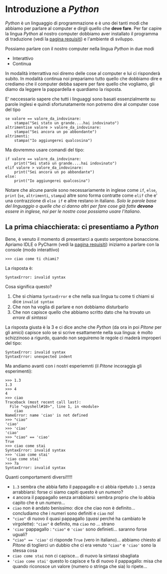 # Introduzione a *Python*

*Python* è un linguaggio di programmazione e è uno dei tanti modi che abbiamo per parlare al computer e dirgli quello 
che **deve fare**. Per far capire la lingua *Python* al nostro computer dobbiamo aver installato il programma di 
traduzione (vedi la [pagina requisiti](requisiti.md)) e l'ambiente di sviluppo.

Possiamo parlare con il nostro computer nella lingua *Python* in due modi

* Interattivo
* Continua

In modalità interrattiva noi diremo delle cose al computer e lui ci risponderà subito. In modalità continua noi 
prepariamo tutto quello che dobbiamo dire e crediamo che il computer debba sapere per fare quello che vogliamo, gli 
diamo da leggere la pappardella e quardiamo la risposta.

E' neccessario sapere che tutti i linguaggi sono basati essenzialmente su parole inglesi e quindi sfortunatamente 
non potremo dire al computer cose del tipo

    se valore == valore_da_indovinare:
        stampa("Sei stato un grande....hai indovinato")
    altrimentise valore > valore_da_indovinare:
        stampa("Sei ancora un po abbondante")
    altrimenti:
        stampa("Io aggiungerei qualcosina")
        
Ma dovremmo usare comandi del tipo:

    if valore == valore_da_indovinare:
        print("Sei stato un grande....hai indovinato")
    elif valore > valore_da_indovinare:
        print("Sei ancora un po abbondante")
    else:
        print("Io aggiungerei qualcosina")

Notare che alcune parole sono necessariamente in inglese come `if`, `else`, `print` (`se`, `altrimenti`, `stampa`) 
altre sono forma contratte come `elif` che e' una contrazzione di `else if` e altre restano in italiano. *Solo le parole
base del linguaggio o quelle che ci danno altri per fare cose già fatte **devono** essere in inglese, noi per le nostre
cose possiamo usare l'italiano*.


## La prima chiacchierata: ci presentiamo a *Python*
Bene, è venuto il momento di presentarci a questo serpentone bonaccione. Apriamo IDLE o PyCharm (vedi la 
[pagina requisiti](requisiti.md)) iniziamo a parlare con la console (modo interattivo) 

    >>> ciao come ti chiami?

La risposta è:

    SyntaxError: invalid syntax

Cosa significa questo?

1. Che si chiama `SyntaxError` e che nella sua lingua tu come ti chiami si dice `invalid syntax`
2. Che non ha voglia di parlare e non dobbiamo disturbarlo
3. Che non capisce quello che abbiamo scritto dato che ha trovato un *errore di sintassi*

La risposta giusta è la 3 e ci dice anche che *Python* (da ora in poi *Pitone* per gli amici) capisce solo se si scrive 
esattamente nella sua lingua: è molto schizzinoso a rigurdo, quando non seguiremo le regole ci maderà improperi del
tipo:

    SyntaxError: invalid syntax
    SyntaxError: unexpected indent

Ma andiamo avanti con i nostri esperiemnti (il *Pitone* incoraggia gli esperimenti):

    >>> 1.3
    1.3
    >>> 4
    4
    >>> ciao
    Traceback (most recent call last):
      File "<pyshell#10>", line 1, in <module>
        ciao
    NameError: name 'ciao' is not defined
    >>> "ciao"
    'ciao'
    >>> 'ciao'
    'ciao'
    >>> "ciao" == 'ciao'
    True
    >>> ciao come stai
    SyntaxError: invalid syntax
    >>> 'ciao come stai'
    'ciao come stai'
    >>> 7a
    SyntaxError: invalid syntax

Quanti comportamenti diversi!!!!!

* `1.3` sembra che abbia fatto il pappagallo e ci abbia ripetuto `1.3` senza arrabbiarsi: forse ci siamo capiti questo 
è un *numero*?
* `4` ancora il pappagallo senza arrabbiarsi: sembra proprio che lo abbia capito che è un *numero*...
* `ciao` non è andato benissimo: dice che ciao non è definito... concludiamo che i numeri sono definiti e `ciao` no!
* `"ciao"` di nuovo il quasi pappagallo (*quasi* perché ha cambiato le virgolette): `"ciao"` è definito, ma `ciao` no 
... strano
* `'ciao'`pappagallo : `"ciao"` e `'ciao'` sono definieti... saranno forse uguali?
* `"ciao" == 'ciao'` ci risponde `True` (vero in italiano)... abbiamo chiesto al *Pitone* di toglierci un dubbio che ci
era venuto `"ciao"` e `'ciao'` sono la stessa cosa
* `ciao come stai` non ci capisce... di nuovo la sintassi sbagliata
* `'ciao come stai'` questo lo capisce e fa di nuovo il pappagallo: misa che quando riconosce un valore (numero o 
stringa che sia) lo ripete...


